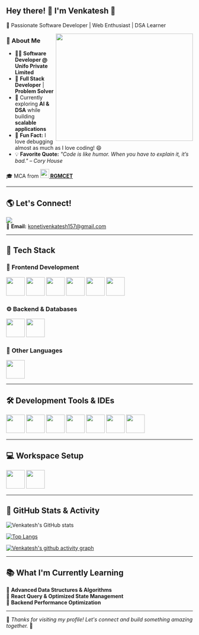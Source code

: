 ## Hey there! 👋 I'm Venkatesh 🚀  
🚀 Passionate Software Developer | Web Enthusiast | DSA Learner  

<img align="right" width="370" height="290" src="https://i.pinimg.com/originals/47/f0/34/47f0342cec72b800463bf003eac1257e.gif">

### 🚀 About Me  
- 👨‍💻 **Software Developer @ Unifo Private Limited**  
- 🎯 **Full Stack Developer** | **Problem Solver**  
- 🌱 Currently exploring **AI & DSA** while building **scalable applications**  
- 🧩 **Fun Fact:** I love debugging almost as much as I love coding! 😄  
- 💡 **Favorite Quote:** *"Code is like humor. When you have to explain it, it’s bad." – Cory House*  

🎓 MCA from **[<img src="https://www.rgmcet.edu.in/assets/img/logo/logo.jpg" height="24"> RGMCET](https://www.rgmcet.edu.in/)**  

---

## 🌎 Let's Connect!  
[<img src="https://img.shields.io/badge/LinkedIn-0077B5?style=for-the-badge&logo=linkedin&logoColor=white" />](https://www.linkedin.com/in/venkatesh-koneti/)  
📩 **Email:** [konetivenkatesh157@gmail.com](mailto:konetivenkatesh157@gmail.com)  

---

## 🚀 **Tech Stack**  

### 🎨 **Frontend Development**  
<img height="50" width="50" src="https://img.icons8.com/color/48/000000/html-5.png" /> <img height="50" width="50" src="https://img.icons8.com/color/48/000000/css3.png" /> <img height="50" width="50" src="https://img.icons8.com/color/48/000000/javascript.png" /> <img height="50" width="50" src="https://img.icons8.com/color/48/000000/react-native.png" /> <img height="50" width="50" src="https://img.icons8.com/color/48/000000/nextjs.png" /> <img height="50" width="50" src="https://img.icons8.com/color/48/000000/typescript.png" />

### ⚙️ **Backend & Databases**  
<img height="50" width="50" src="https://img.icons8.com/color/48/000000/nodejs.png" /> <img height="50" width="50" src="https://img.icons8.com/color/48/000000/mongodb.png" />

### 🐍 **Other Languages**  
<img height="50" width="50" src="https://img.icons8.com/color/48/000000/python.png" />  

---

## 🛠️ **Development Tools & IDEs**  
<img height="50" width="50" src="https://img.icons8.com/color/48/000000/visual-studio-code-2019.png" /> <img height="50" width="50" src="https://img.icons8.com/color/48/000000/git.png" /> <img height="50" width="50" src="https://img.icons8.com/color/48/000000/github.png" /> <img height="50" width="50" src="https://img.icons8.com/external-tal-revivo-shadow-tal-revivo/48/external-postman-is-the-only-complete-api-development-environment-logo-shadow-tal-revivo.png" /> <img height="50" width="50" src="https://img.icons8.com/color/48/000000/figma--v1.png" /> <img height="50" width="50" src="https://img.icons8.com/color/48/000000/netlify.png" /> <img height="50" width="50" src="https://img.icons8.com/color/48/000000/vercel.png" /> 

---

## 💻 **Workspace Setup**  
<img height="50" width="50" src="https://img.shields.io/badge/OS-Ubuntu-ES8E0E?style=for-the-badge&logo=ubuntu&logoColor=white" />
<img height="50" width="50" src="https://img.shields.io/badge/OS-Windows_11-0078D6?style=for-the-badge&logo=windows&logoColor=white" />

---

## 🚀 **GitHub Stats & Activity**  
![Venkatesh's GitHub stats](https://github-readme-stats.vercel.app/api?username=Venkatesh-Koneti&theme=dark&show_icons=true&hide=issues,contribs&hide_border=true)  

[![Top Langs](https://github-readme-stats.vercel.app/api/top-langs/?username=Venkatesh-Koneti&layout=compact&theme=dark)](https://github.com/anuraghazra/github-readme-stats)  

[![Venkatesh's github activity graph](https://github-readme-activity-graph.vercel.app/graph?username=Venkatesh-Koneti&bg_color=000000&color=ffffff&line=4ef461&point=ffffff&area=true&hide_border=true)](https://github.com/ashutosh00710/github-readme-activity-graph)  

---

## 📚 **What I'm Currently Learning**  
🔹 **Advanced Data Structures & Algorithms**  
🔹 **React Query & Optimized State Management**  
🔹 **Backend Performance Optimization**  

---

🚀 _Thanks for visiting my profile! Let's connect and build something amazing together._ 🚀  
